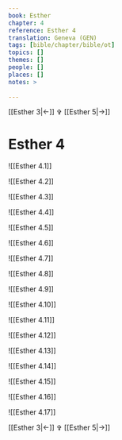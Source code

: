 ```yaml
---
book: Esther
chapter: 4
reference: Esther 4
translation: Geneva (GEN)
tags: [bible/chapter/bible/ot]
topics: []
themes: []
people: []
places: []
notes: >
  
---
```


[[Esther 3|<-]] ✞ [[Esther 5|->]]

# Esther 4

![[Esther 4.1]]

![[Esther 4.2]]

![[Esther 4.3]]

![[Esther 4.4]]

![[Esther 4.5]]

![[Esther 4.6]]

![[Esther 4.7]]

![[Esther 4.8]]

![[Esther 4.9]]

![[Esther 4.10]]

![[Esther 4.11]]

![[Esther 4.12]]

![[Esther 4.13]]

![[Esther 4.14]]

![[Esther 4.15]]

![[Esther 4.16]]

![[Esther 4.17]]

[[Esther 3|<-]] ✞ [[Esther 5|->]]
